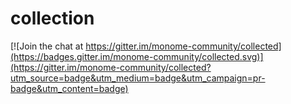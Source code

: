 # collection

[![Join the chat at https://gitter.im/monome-community/collected](https://badges.gitter.im/monome-community/collected.svg)](https://gitter.im/monome-community/collected?utm_source=badge&utm_medium=badge&utm_campaign=pr-badge&utm_content=badge)
